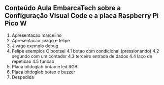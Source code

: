 ## Conteúdo Aula EmbarcaTech sobre a Configuração Visual Code e a placa Raspberry Pi Pico W

1. Apresentacao marcelino
2. Apresentacao jivago e felipe
3. Jivago exemplo debug
4. Felipe exemplos C bootsel
    4.1 botao com condicional (pressionando)
    4.2 segundo com um contador
    4.3 terceiro entrada de dados
    4.4 laço de repeticao
    4.5 funcao
5. Placa bitdoglab botao e led RGB
6. Placa bitdoglab botao e buzzer
7. Despedida
